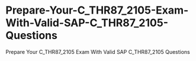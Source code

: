 # Prepare-Your-C_THR87_2105-Exam-With-Valid-SAP-C_THR87_2105-Questions
Prepare Your C_THR87_2105 Exam With Valid SAP C_THR87_2105 Questions
